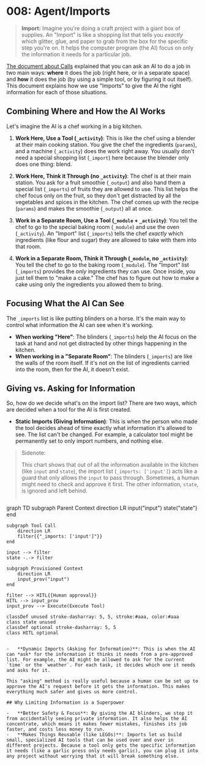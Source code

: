 # 008: Agent/Imports

> **Import:** Imagine you're doing a craft project with a giant box of supplies. An "Import" is like a shopping list that tells you *exactly* which glitter, glue, and paper to grab from the box for the specific step you're on. It helps the computer program (the AI) focus on only the information it needs for a particular job.

[The document about Calls](./004_agent_call.md) explained that you can ask an AI to do a job in two main ways: **where** it does the job (right here, or in a separate space) and **how** it does the job (by using a simple tool, or by figuring it out itself). This document explains how we use "Imports" to give the AI the right information for each of those situations.

## Combining Where and How the AI Works

Let's imagine the AI is a chef working in a big kitchen.

1.  **Work Here, Use a Tool (`_activity`)**: This is like the chef using a blender at their main cooking station. You give the chef the ingredients (`params`), and a machine (`_activity`) does the work right away. You usually don't need a special shopping list (`_import`) here because the blender only does one thing: blend.

2.  **Work Here, Think it Through (no `_activity`)**: The chef is at their main station. You ask for a fruit smoothie (`_output`) and also hand them a special list (`_imports`) of fruits they are allowed to use. This list helps the chef focus only on the fruit, so they don't get distracted by all the vegetables and spices in the kitchen. The chef comes up with the recipe (`params`) and makes the smoothie (`_output`) all at once.

3.  **Work in a Separate Room, Use a Tool (`_module` + `_activity`)**: You tell the chef to go to the special baking room (`_module`) and use the oven (`_activity`). An "Import" list (`_imports`) tells the chef *exactly* which ingredients (like flour and sugar) they are allowed to take with them into that room.

4.  **Work in a Separate Room, Think it Through (`_module`, no `_activity`)**: You tell the chef to go to the baking room (`_module`). The "Import" list (`_imports`) provides the *only* ingredients they can use. Once inside, you just tell them to "make a cake." The chef has to figure out how to make a cake using only the ingredients you allowed them to bring.

## Focusing What the AI Can See

The `_imports` list is like putting blinders on a horse. It's the main way to control what information the AI can see when it's working.

-   **When working "Here"**: The blinders (`_imports`) help the AI focus on the task at hand and not get distracted by other things happening in the kitchen.
-   **When working in a "Separate Room"**: The blinders (`_imports`) are like the walls of the room itself. If it's not on the list of ingredients carried into the room, then for the AI, it doesn't exist.

## Giving vs. Asking for Information

So, how do we decide what's on the import list? There are two ways, which are decided when a tool for the AI is first created.

-   **Static Imports (Giving Information)**: This is when the person who made the tool decides ahead of time exactly what information it's allowed to see. The list can't be changed. For example, a calculator tool might be permanently set to only import numbers, and nothing else.

> Sidenote:
> 
> This chart shows that out of all the information available in the kitchen (like `input` and `state`), the import list (`_imports: ['input']`) acts like a guard that only allows the `input` to pass through. Sometimes, a human might need to check and approve it first. The other information, `state`, is ignored and left behind.
> 
> ```mermaid
graph TD
    subgraph Parent Context
        direction LR
        input("input")
        state("state")
    end

    subgraph Tool Call
        direction LR
        filter{{"_imports: ['input']"}}
    end

    input --> filter
    state -.-> filter

    subgraph Provisioned Context
        direction LR
        input_prov("input")
    end

    filter --> HITL{{Human approval}}
    HITL --> input_prov
    input_prov --> Execute(Execute Tool)

    classDef unused stroke-dasharray: 5, 5, stroke:#aaa, color:#aaa
    class state unused
    classDef optional stroke-dasharray: 5, 5
    class HITL optional
```

-   **Dynamic Imports (Asking for Information)**: This is when the AI can *ask* for the information it thinks it needs from a pre-approved list. For example, the AI might be allowed to ask for the current `time` or the `weather`. For each task, it decides which one it needs and asks for it.

This "asking" method is really useful because a human can be set up to approve the AI's request before it gets the information. This makes everything much safer and gives us more control.

## Why Limiting Information is a Superpower

-   **Better Safety & Focus**: By giving the AI blinders, we stop it from accidentally seeing private information. It also helps the AI concentrate, which means it makes fewer mistakes, finishes its job faster, and costs less money to run.
-   **Makes Things Reusable (like LEGOs)**: Imports let us build small, specialized AI tools that can be used over and over in different projects. Because a tool only gets the specific information it needs (like a garlic press only needs garlic), you can plug it into any project without worrying that it will break something else.